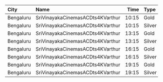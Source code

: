 | City      | Name                             |  Time | Type   | Price | Capacity | Booked |
| :-------- | :------------------------------- | ----: | :----- | ----: | -------: | -----: |
| Bengaluru | SriVinayakaCinemasACDts4KVarthur | 10:15 | Gold   |  130₹ |      390 |    342 |
| Bengaluru | SriVinayakaCinemasACDts4KVarthur | 10:15 | Silver |  120₹ |      185 |    153 |
| Bengaluru | SriVinayakaCinemasACDts4KVarthur | 13:15 | Gold   |  130₹ |      390 |    342 |
| Bengaluru | SriVinayakaCinemasACDts4KVarthur | 13:15 | Silver |  120₹ |      185 |    153 |
| Bengaluru | SriVinayakaCinemasACDts4KVarthur | 16:15 | Gold   |  130₹ |      390 |    342 |
| Bengaluru | SriVinayakaCinemasACDts4KVarthur | 16:15 | Silver |  120₹ |      185 |    153 |
| Bengaluru | SriVinayakaCinemasACDts4KVarthur | 19:15 | Gold   |  130₹ |      390 |    342 |
| Bengaluru | SriVinayakaCinemasACDts4KVarthur | 19:15 | Silver |  120₹ |      185 |    153 |